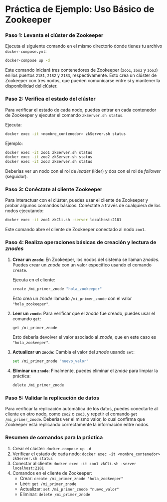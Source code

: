 # Práctica de Ejemplo: Uso Básico de Zookeeper

### Paso 1: Levanta el clúster de Zookeeper

Ejecuta el siguiente comando en el mismo directorio donde tienes tu archivo `docker-compose.yml`:

```bash
docker-compose up -d
```

Este comando iniciará tres contenedores de Zookeeper (`zoo1`, `zoo2` y `zoo3`) en los puertos `2181`, `2182` y `2183`, respectivamente. Esto crea un clúster de Zookeeper con tres nodos, que pueden comunicarse entre sí y mantener la disponibilidad del clúster.

### Paso 2: Verifica el estado del clúster

Para verificar el estado de cada nodo, puedes entrar en cada contenedor de Zookeeper y ejecutar el comando `zkServer.sh status`. 

Ejecuta:

```bash
docker exec -it <nombre_contenedor> zkServer.sh status
```

Ejemplo:

```bash
docker exec -it zoo1 zkServer.sh status
docker exec -it zoo2 zkServer.sh status
docker exec -it zoo3 zkServer.sh status
```

Deberías ver un nodo con el rol de *leader* (líder) y dos con el rol de *follower* (seguidor).

### Paso 3: Conéctate al cliente Zookeeper

Para interactuar con el clúster, puedes usar el cliente de Zookeeper y probar algunos comandos básicos. Conéctate a través de cualquiera de los nodos ejecutando:

```bash
docker exec -it zoo1 zkCli.sh -server localhost:2181
```

Este comando abre el cliente de Zookeeper conectado al nodo `zoo1`.

### Paso 4: Realiza operaciones básicas de creación y lectura de *znodes*

1. **Crear un `znode`**: En Zookeeper, los nodos del sistema se llaman *znodes*. Puedes crear un *znode* con un valor específico usando el comando `create`. 
   
   Ejecuta en el cliente:
   ```bash
   create /mi_primer_znode "hola_zookeeper"
   ```
   Esto crea un *znode* llamado `/mi_primer_znode` con el valor `"hola_zookeeper"`.

2. **Leer un `znode`**: Para verificar que el *znode* fue creado, puedes usar el comando `get`:
   
   ```bash
   get /mi_primer_znode
   ```

   Esto debería devolver el valor asociado al *znode*, que en este caso es `"hola_zookeeper"`.

3. **Actualizar un `znode`**: Cambia el valor del *znode* usando `set`:
   
   ```bash
   set /mi_primer_znode "nuevo_valor"
   ```

4. **Eliminar un `znode`**: Finalmente, puedes eliminar el *znode* para limpiar la práctica:
   
   ```bash
   delete /mi_primer_znode
   ```

### Paso 5: Validar la replicación de datos

Para verificar la replicación automática de los datos, puedes conectarte al cliente en otro nodo, como `zoo2` o `zoo3`, y repetir el comando `get /mi_primer_znode`. Deberías ver el mismo valor, lo cual confirma que Zookeeper está replicando correctamente la información entre nodos.

### Resumen de comandos para la práctica

1. Crear el clúster: `docker-compose up -d`
2. Verificar el estado de cada nodo: `docker exec -it <nombre_contenedor> zkServer.sh status`
3. Conectar al cliente: `docker exec -it zoo1 zkCli.sh -server localhost:2181`
4. Comandos en el cliente de Zookeeper:
   - Crear: `create /mi_primer_znode "hola_zookeeper"`
   - Leer: `get /mi_primer_znode`
   - Actualizar: `set /mi_primer_znode "nuevo_valor"`
   - Eliminar: `delete /mi_primer_znode`
